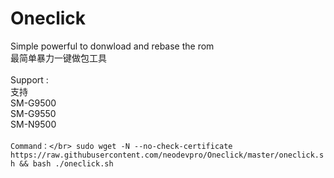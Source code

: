 # Oneclick
Simple powerful to donwload and rebase the rom</br>
最简单暴力一键做包工具</br>
</br>
Support :</br>
支持</br>
SM-G9500</br>
SM-G9550</br>
SM-N9500</br>
</br>
``
Command：</br>
sudo wget -N --no-check-certificate https://raw.githubusercontent.com/neodevpro/Oneclick/master/oneclick.sh && bash ./oneclick.sh
``
